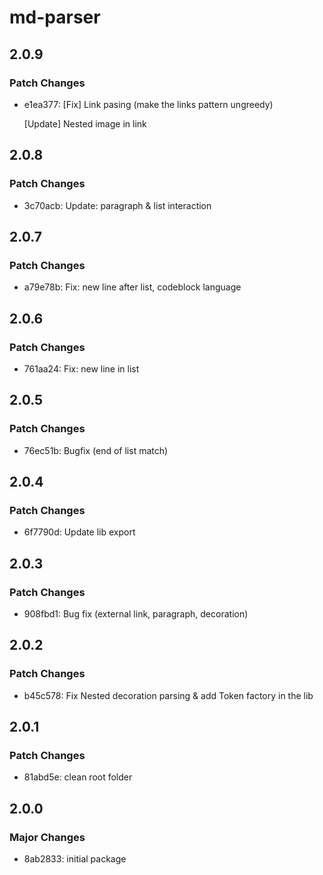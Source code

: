 # md-parser

## 2.0.9

### Patch Changes

- e1ea377: [Fix] Link pasing (make the links pattern ungreedy)

  [Update] Nested image in link

## 2.0.8

### Patch Changes

- 3c70acb: Update: paragraph & list interaction

## 2.0.7

### Patch Changes

- a79e78b: Fix: new line after list, codeblock language

## 2.0.6

### Patch Changes

- 761aa24: Fix: new line in list

## 2.0.5

### Patch Changes

- 76ec51b: Bugfix (end of list match)

## 2.0.4

### Patch Changes

- 6f7790d: Update lib export

## 2.0.3

### Patch Changes

- 908fbd1: Bug fix (external link, paragraph, decoration)

## 2.0.2

### Patch Changes

- b45c578: Fix Nested decoration parsing & add Token factory in the lib

## 2.0.1

### Patch Changes

- 81abd5e: clean root folder

## 2.0.0

### Major Changes

- 8ab2833: initial package

